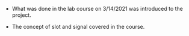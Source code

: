 
* What was done in the lab course on 3/14/2021 was introduced to the project.

* The concept of slot and signal covered in the course.
